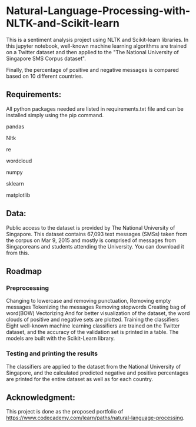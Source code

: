 # Natural-Language-Processing-with-NLTK-and-Scikit-learn

This is a sentiment analysis project using NLTK and Scikit-learn libraries. In this jupyter notebook, well-known machine learning algorithms are trained on a Twitter dataset and then applied to the "The National University of Singapore SMS Corpus dataset".

Finally, the percentage of positive and negative messages is compared based on 10 different countries.

## Requirements:
All python packages needed are listed in requirements.txt file and can be installed simply using the pip command.

pandas

Nltk

re

wordcloud

numpy

sklearn

matplotlib
 
## Data:
Public access to the dataset is provided by The National University of Singapore. This dataset contains 67,093 text messages (SMSs) taken from the corpus on Mar 9, 2015 and mostly is comprised of messages from Singaporeans and students attending the University. You can download it from this.
 
## Roadmap
### Preprocessing 
Changing to lowercase and removing punctuation,
Removing empty messages
Tokenizing the messages
Removing stopwords
Creating bag of word(BOW)
Vectorizing
And for better visualization of the dataset, the word clouds of positive and negative sets are plotted.
Training the classifiers
Eight well-known machine learning classifiers are trained on the Twitter dataset, and the accuracy of the validation set is printed in a table. The models are built with the Scikit-Learn library.


### Testing and printing the results

The classifiers are applied to the dataset from the National University of Singapore, and the calculated predicted negative and positive percentages are printed for the entire dataset as well as for each country.
 
 
 
## Acknowledgment:
This project is done as the proposed portfolio of https://www.codecademy.com/learn/paths/natural-language-processing.
